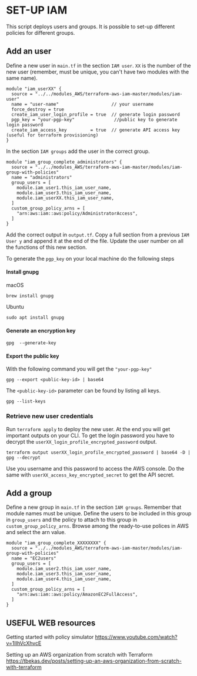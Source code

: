 # SET-UP IAM

This script deploys users and groups.
It is possible to set-up different policies for different groups.

## Add an user

Define a new user in `main.tf` in the section `IAM user`. `XX` is the number of the new user (remember, must be unique, you can't have two modules with the same name).
```
module "iam_userXX" {
  source = "../../modules_AWS/terraform-aws-iam-master/modules/iam-user"
  name = "user-name"                    // your username
  force_destroy = true
  create_iam_user_login_profile = true  // generate login password
  pgp_key = "your-pgp-key"               //public key to generate login password
  create_iam_access_key         = true  // generate API access key (useful for terraform provisioning)
}
```
In the section `IAM groups` add the user in the correct group.
```
module "iam_group_complete_administrators" {
  source = "../../modules_AWS/terraform-aws-iam-master/modules/iam-group-with-policies"
  name = "administrators"
  group_users = [
    module.iam_user1.this_iam_user_name,
    module.iam_user3.this_iam_user_name,
    module.iam_userXX.this_iam_user_name,
  ]
  custom_group_policy_arns = [
    "arn:aws:iam::aws:policy/AdministratorAccess",
  ]
}
```
Add the correct output in `output.tf`. Copy a full section from a previous `IAM User y` and append it at the end of the file. Update the user number on all the functions of this new section.

To generate the `pgp_key` on your local machine do the following steps

#### Install gnupg
macOS
```
brew install gnupg
```
Ubuntu
```
sudo apt install gnupg
```
#### Generate an encryption key
```
gpg  --generate-key
```
#### Export the public key
With the following command you will get the `"your-pgp-key"`
```
gpg --export <public-key-id> | base64
```
The `<public-key-id>` parameter can be found by listing all keys.
```
gpg --list-keys
```

### Retrieve new user credentials
Run `terraform apply` to deploy the new user.
At the end you will get important outputs on your CLI.
To get the login password you have to decrypt the `userXX_login_profile_encrypted_password` output.
```
terraform output userXX_login_profile_encrypted_password | base64 -D | gpg --decrypt
```
Use you username and this password to access the AWS console.
Do the same with `userXX_access_key_encrypted_secret` to get the API secret.

## Add a group
Define a new group in `main.tf` in the section `IAM groups`.
Remember that module names must be unique. Define the users to be included in this group in `group_users` and the policy to attach to this group in `custom_group_policy_arns`. Browse among the ready-to-use polices in AWS and select the arn value.

```
module "iam_group_complete_XXXXXXXX" {
  source = "../../modules_AWS/terraform-aws-iam-master/modules/iam-group-with-policies"
  name = "EC2users"
  group_users = [
    module.iam_user2.this_iam_user_name,
    module.iam_user3.this_iam_user_name,
    module.iam_user4.this_iam_user_name,
  ]
  custom_group_policy_arns = [
    "arn:aws:iam::aws:policy/AmazonEC2FullAccess",
  ]
}
```

## USEFUL WEB resources

Getting started with policy simulator
https://www.youtube.com/watch?v=1IIhVcXhvcE

Setting up an AWS organization from scratch with Terraform
https://tbekas.dev/posts/setting-up-an-aws-organization-from-scratch-with-terraform
